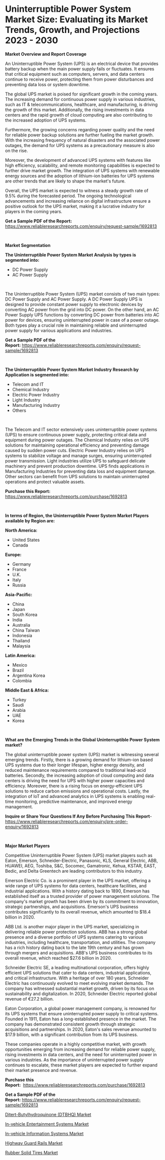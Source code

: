 <p><h1>Uninterruptible Power System Market Size: Evaluating its Market Trends, Growth, and Projections 2023 - 2030</h1></p><p><strong>Market Overview and Report Coverage</strong></p>
<p><p>An Uninterruptible Power System (UPS) is an electrical device that provides battery backup when the main power supply fails or fluctuates. It ensures that critical equipment such as computers, servers, and data centers continue to receive power, protecting them from power disturbances and preventing data loss or system downtime.</p><p>The global UPS market is poised for significant growth in the coming years. The increasing demand for continuous power supply in various industries, such as IT & telecommunications, healthcare, and manufacturing, is driving the growth of this market. Additionally, the rising investments in data centers and the rapid growth of cloud computing are also contributing to the increased adoption of UPS systems.</p><p>Furthermore, the growing concerns regarding power quality and the need for reliable power backup solutions are further fueling the market growth. With the increasing frequency of natural disasters and the associated power outages, the demand for UPS systems as a precautionary measure is also on the rise.</p><p>Moreover, the development of advanced UPS systems with features like high efficiency, scalability, and remote monitoring capabilities is expected to further drive market growth. The integration of UPS systems with renewable energy sources and the adoption of lithium-ion batteries for UPS systems are other trends that are likely to shape the market's future.</p><p>Overall, the UPS market is expected to witness a steady growth rate of 9.5% during the forecasted period. The ongoing technological advancements and increasing reliance on digital infrastructure ensure a positive outlook for the UPS market, making it a lucrative industry for players in the coming years.</p></p>
<p><strong>Get a Sample PDF of the Report:</strong> <a href="https://www.reliableresearchreports.com/enquiry/request-sample/1692813">https://www.reliableresearchreports.com/enquiry/request-sample/1692813</a></p>
<p>&nbsp;</p>
<p><strong>Market Segmentation</strong></p>
<p><strong>The Uninterruptible Power System Market Analysis by types is segmented into:</strong></p>
<p><ul><li>DC Power Supply</li><li>AC Power Supply</li></ul></p>
<p>&nbsp;</p>
<p><p>The Uninterruptible Power System (UPS) market consists of two main types: DC Power Supply and AC Power Supply. A DC Power Supply UPS is designed to provide constant power supply to electronic devices by converting AC power from the grid into DC power. On the other hand, an AC Power Supply UPS functions by converting DC power from batteries into AC power for devices, ensuring uninterrupted power in case of a power outage. Both types play a crucial role in maintaining reliable and uninterrupted power supply for various applications and industries.</p></p>
<p><strong>Get a Sample PDF of the Report:</strong>&nbsp;<a href="https://www.reliableresearchreports.com/enquiry/request-sample/1692813">https://www.reliableresearchreports.com/enquiry/request-sample/1692813</a></p>
<p>&nbsp;</p>
<p><strong>The Uninterruptible Power System Market Industry Research by Application is segmented into:</strong></p>
<p><ul><li>Telecom and IT</li><li>Chemical Industry</li><li>Electric Power Industry</li><li>Light Industry</li><li>Manufacturing Industry</li><li>Others</li></ul></p>
<p>&nbsp;</p>
<p><p>The Telecom and IT sector extensively uses uninterruptible power systems (UPS) to ensure continuous power supply, protecting critical data and equipment during power outages. The Chemical Industry relies on UPS solutions for maintaining operational efficiency and preventing damage caused by sudden power cuts. Electric Power Industry relies on UPS systems to stabilize voltage and manage surges, ensuring uninterrupted power transmission. Light industries utilize UPS to safeguard delicate machinery and prevent production downtime. UPS finds applications in Manufacturing Industries for preventing data loss and equipment damage. Other sectors can benefit from UPS solutions to maintain uninterrupted operations and protect valuable assets.</p></p>
<p><strong>Purchase this Report:</strong>&nbsp; <a href="https://www.reliableresearchreports.com/purchase/1692813">https://www.reliableresearchreports.com/purchase/1692813</a></p>
<p>&nbsp;</p>
<p><strong>In terms of Region, the Uninterruptible Power System Market Players available by Region are:</strong></p>
<p>
    <p> <strong> North America: </strong>
        <ul>
            <li>United States</li>
            <li>Canada</li>
        </ul>
        </p> 
    <p> <strong> Europe: </strong>
        <ul>
            <li>Germany</li>
            <li>France</li>
            <li>U.K.</li>
            <li>Italy</li>
            <li>Russia</li>
        </ul>
        </p> 
    <p> <strong> Asia-Pacific: </strong>
        <ul>
            <li>China</li>
            <li>Japan</li>
            <li>South Korea</li>
            <li>India</li>
            <li>Australia</li>
            <li>China Taiwan</li>
            <li>Indonesia</li>
            <li>Thailand</li>
            <li>Malaysia</li>
        </ul>
        </p> 
    <p> <strong> Latin America: </strong>
        <ul>
            <li>Mexico</li>
            <li>Brazil</li>
            <li>Argentina Korea</li>
            <li>Colombia</li>
        </ul>
        </p> 
    <p> <strong> Middle East & Africa: </strong>
        <ul>
            <li>Turkey</li>
            <li>Saudi</li>
            <li>Arabia</li>
            <li>UAE</li>
            <li>Korea</li>
        </ul>
    </p>
    </p>
<p>&nbsp;</p>
<p><strong>What are the Emerging Trends in the Global Uninterruptible Power System market?</strong></p>
<p><p>The global uninterruptible power system (UPS) market is witnessing several emerging trends. Firstly, there is a growing demand for lithium-ion based UPS systems due to their longer lifespan, higher energy density, and reduced maintenance requirements compared to traditional lead-acid batteries. Secondly, the increasing adoption of cloud computing and data centers is driving the need for UPS with higher power capacities and efficiency. Moreover, there is a rising focus on energy-efficient UPS solutions to reduce carbon emissions and operational costs. Lastly, the integration of IoT and advanced analytics in UPS systems is enabling real-time monitoring, predictive maintenance, and improved energy management.</p></p>
<p><strong>Inquire or Share Your Questions If Any Before Purchasing This Report</strong>- <a href="https://www.reliableresearchreports.com/enquiry/pre-order-enquiry/1692813">https://www.reliableresearchreports.com/enquiry/pre-order-enquiry/1692813</a></p>
<p>&nbsp;</p>
<p><strong>Major Market Players</strong></p>
<p><p>Competitive Uninterruptible Power System (UPS) market players such as Eaton, Emerson, Schneider-Electric, Panasonic, KLS, General Electric, ABB, HUAWEI, AEG, Toshiba, S&C, Socomec, Gamatronic, Kehua, KSTAR, EAST, Bedic, and Delta Greentech are leading contributors to this industry.</p><p>Emerson Electric Co. is a prominent player in the UPS market, offering a wide range of UPS systems for data centers, healthcare facilities, and industrial applications. With a history dating back to 1890, Emerson has established itself as a trusted provider of power management solutions. The company's market growth has been driven by its commitment to innovation, strategic partnerships, and acquisitions. Emerson's UPS business contributes significantly to its overall revenue, which amounted to $18.4 billion in 2020.</p><p>ABB Ltd. is another major player in the UPS market, specializing in delivering reliable power protection solutions. ABB has a strong global presence and a diverse portfolio of UPS systems catering to various industries, including healthcare, transportation, and utilities. The company has a rich history dating back to the late 19th century and has grown through mergers and acquisitions. ABB's UPS business contributes to its overall revenue, which reached $27.6 billion in 2020.</p><p>Schneider Electric SE, a leading multinational corporation, offers highly efficient UPS solutions that cater to data centers, industrial applications, and critical infrastructure. With a heritage of over 180 years, Schneider Electric has continuously evolved to meet evolving market demands. The company has witnessed substantial market growth, driven by its focus on sustainability and digitalization. In 2020, Schneider Electric reported global revenue of €27.2 billion.</p><p>Eaton Corporation, a global power management company, is renowned for its UPS systems that ensure uninterrupted power supply to critical systems. Founded in 1911, Eaton has a long-established presence in the market. The company has demonstrated consistent growth through strategic acquisitions and partnerships. In 2020, Eaton's sales revenue amounted to $17.9 billion, with a significant contribution from its UPS business.</p><p>These companies operate in a highly competitive market, with growth opportunities emerging from increasing demand for reliable power supply, rising investments in data centers, and the need for uninterrupted power in various industries. As the importance of uninterrupted power supply continues to escalate, these market players are expected to further expand their market presence and revenue.</p></p>
<p><strong>Purchase this Report:</strong>&nbsp;&nbsp;<a href="https://www.reliableresearchreports.com/purchase/1692813">https://www.reliableresearchreports.com/purchase/1692813</a></p>
<p></p>
<p><strong>Get a Sample PDF of the Report:</strong>&nbsp;<a href="https://www.reliableresearchreports.com/enquiry/request-sample/1692813">https://www.reliableresearchreports.com/enquiry/request-sample/1692813</a></p>
<p><p><a href="https://github.com/PeterParrish5/Market-Research-Report-List-1/blob/main/ditert-butylhydroquinone-dtbhq-market.md">Ditert-Butylhydroquinone (DTBHQ) Market</a></p><p><a href="https://medium.com/@dannyharber1978/in-vehicle-entertainment-systems-market-outlook-industry-overview-and-forecast-2023-to-2030-de34ea39f4db">In-vehicle Entertainment Systems Market</a></p><p><a href="https://medium.com/@torreyjones2023/in-vehicle-information-systems-market-exploring-market-share-market-trends-and-future-growth-22c2c336348f">In-vehicle Information Systems Market</a></p><p><a href="https://www.linkedin.com/pulse/highway-guard-rails-market-challenges-opportunities-growth-mxuge/">Highway Guard Rails Market</a></p><p><a href="https://www.linkedin.com/pulse/rubber-solid-tires-market-size-growth-forecast-from-2023--j7wue/">Rubber Solid Tires Market</a></p></p>